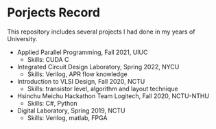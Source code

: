 # Porjects Record
This repository includes several projects I had done in my years of University.

* Applied Parallel Programming, Fall 2021, UIUC
  * Skills: CUDA C
* Integrated Circuit Design Laboratory, Spring 2022, NYCU 
  * Skills: Verilog, APR flow knowledge
* Introduction to VLSI Design, Fall 2020, NCTU 
  * Skills: transistor level, algorithm and layout technique
* Hsinchu Meichu Hackathon Team Logitech, Fall 2020, NCTU-NTHU
  * Skills: C#, Python
* Digital Laboratory, Spring 2019, NCTU 
  * Skills: Verilog, matlab, FPGA
